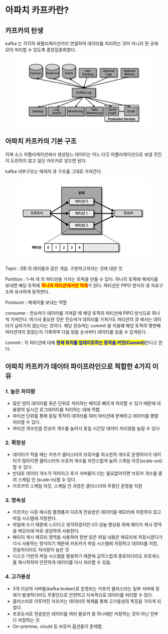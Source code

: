 # 아파치 카프카란?

## 카프카의 탄생

kafka 는 각각의 래플리케이션끼리 연결하여 데이터를 처리하는 것이 아니라 한 곳에 모아 처리할  수 있도록 중앙집중화했다.

<figure><img src="../../../.gitbook/assets/image (3).png" alt=""><figcaption></figcaption></figure>

## 아파치 카프카의 기본 구조

이제 소스 어플리케이션에서 생성된느 데이터는 어느 타깃 어플리케이션으로 보낼 것인지 도민하지 않고 일단 카프카로 넣으면 된다.

kafka 내부구조는 메세지 큐 구조를 그대로 가져간다.

<figure><img src="../../../.gitbook/assets/image (4).png" alt=""><figcaption></figcaption></figure>

Topic : DB 의 테이블과 같은 개념. 구분하고하자는 것에 대한 것

Partition : 1\~N 개 의 파티션을 가지는 토픽을 만들 수 있다. 하나의 토픽에 메세지를 보내면 해당 토픽에 <mark style="color:red;">**하나의 파티션에서만 적재**</mark>가 된다. 파티션은 PIPO 방식의 큐 자료구조와 유사하게 동작한다.

Producer : 메세지를 보내는 역할

consumer : 컨슈머가 데이터를 가져갈 때 해당 토픽의 파티션에 PIPO 방식으로 하나씩 가져간다. 여기서 중요한 것은 컨슈머가 데이터를 가져가도 파티션의 큐 에서는 데이터가 날라가지 않는다는 것이다. 해당 컨슈머는 commit 을 이용해 해당 토픽의 몇번째 파티션까지 읽었는지 기록하여 다음 읽을 순서부터 데이터를 읽을 수 있게된다.

commit :  각 파티션에 대해 <mark style="color:blue;">**현재 위치를 업데이트하는 동작을 커밋(Commit)**</mark>한다고 한다.

## 아파치 카프카가 데이터 파이프라인으로 적합한 4가지 이유

### 1. 높은 처리량

* 많은 양의 데이터를 묶은 단위로 처리하는 배치로 빠르게 처리할 수 있기 때문에 대용량의 실시간 로그데이터를 처리하는 데에 적합.
* 파티션 단위를 통해 동일 목적의 데이터를 여러 파티션에 분배하고 데이터를 병렬 처리할 수 있다.
* 파티션 개수만큼 컨슈머 개수를 늘려서 동일 시간당 데이터 처리량을 늘릴 수 있다.

### 2. 확장성

* 데이터가 적을 때는 카프카 클러스터의 브로커를 최소한의 개수로 운영하다가 데이터가 많아지면 클러스터의 브로커 개수를 자연스럽게 늘려 스케일 아웃(scale-out) 할 수 있다.
* 반대로 데이터 개수가 적어지고 추가 서버들이 더는 필요없어지면 브로커 개수를 중려 스케일 인 (scale-in)할 수 있다.
* 카프카의 스케일 아웃, 스케일 인 과정은 클러스터의 무중단 운영을 지원

### 3. 영속성

* 카프카는 다른 메시징 플랫폼과 다르게 전송받은 데이터를 메모리에 저장하지 않고 파일 시스템에 저장한다.
* 파일에 쓰기 때문에 느리다고 생각하겠지만 I/O 성눌 향상을 위해 페이지 캐시 영역을 메모리에 따로 생성하여 사용한다.
* 페이지 캐시 메모리 영역을 사용하여 한번 읽은 파일 내용은 메모리에 저장시켰다가 다시 사용하는 방식이기 때문에 카프카가 파일 시스템에 저장하고 데이터를 저장, 전송하더라도 처리량이 높은 것
* 디스크 기반의 파일 시스템을 활용하기 때문에 급작스럽게 종료되더라도 프로세스를 재시작하여 안전하게 데이터를 다시 처리할 수 있음.

### 4. 고가용성

* 3개 이상의 서버들(kafka broker)로 운영되는 카프카 클러스터는 일부 서버에 장애가 발생하더라도 무중단으로 안전하고 지속적으로 데이터를 처리할 수 있다.
* 클러스터로 이루어진 카프카는 데이터의 복제를 통해 고가용성의 특징을 가지게 되었다.
* 프로듀서로 전송받은 데이터를 여러 블로커 중 하나에만 저장하는 것이 아닌 전부 다 저장하는 것
* On-premise, clould 등 브로커 옵션들이 존재함.

